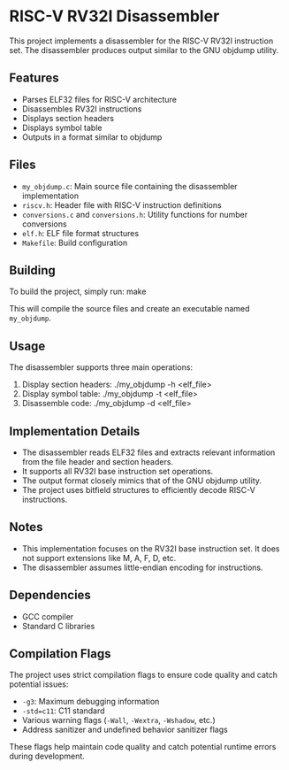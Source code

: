 # RISC-V RV32I Disassembler

This project implements a disassembler for the RISC-V RV32I instruction set. The disassembler produces output similar to the GNU objdump utility.

## Features

- Parses ELF32 files for RISC-V architecture
- Disassembles RV32I instructions
- Displays section headers
- Displays symbol table
- Outputs in a format similar to objdump

## Files

- `my_objdump.c`: Main source file containing the disassembler implementation
- `riscv.h`: Header file with RISC-V instruction definitions
- `conversions.c` and `conversions.h`: Utility functions for number conversions
- `elf.h`: ELF file format structures
- `Makefile`: Build configuration

## Building

To build the project, simply run: make

This will compile the source files and create an executable named `my_objdump`.

## Usage

The disassembler supports three main operations:

1. Display section headers: ./my_objdump -h <elf_file>
2. Display symbol table: ./my_objdump -t <elf_file>
3. Disassemble code: ./my_objdump -d <elf_file>

## Implementation Details

- The disassembler reads ELF32 files and extracts relevant information from the file header and section headers.
- It supports all RV32I base instruction set operations.
- The output format closely mimics that of the GNU objdump utility.
- The project uses bitfield structures to efficiently decode RISC-V instructions.

## Notes

- This implementation focuses on the RV32I base instruction set. It does not support extensions like M, A, F, D, etc.
- The disassembler assumes little-endian encoding for instructions.

## Dependencies

- GCC compiler
- Standard C libraries

## Compilation Flags

The project uses strict compilation flags to ensure code quality and catch potential issues:

- `-g3`: Maximum debugging information
- `-std=c11`: C11 standard
- Various warning flags (`-Wall`, `-Wextra`, `-Wshadow`, etc.)
- Address sanitizer and undefined behavior sanitizer flags

These flags help maintain code quality and catch potential runtime errors during development.
